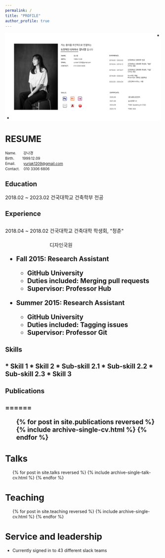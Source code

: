 ```yaml
---
permalink: /
title: "PROFILE"
author_profile: true
---
```


<img src='/images/2.png'>

<h1>RESUME</h1>

  
<small>Name.&nbsp;&nbsp;&nbsp;&nbsp;&nbsp;&nbsp;&nbsp;강나경  
Birth.&nbsp;&nbsp;&nbsp;&nbsp;&nbsp;&nbsp;&nbsp;&nbsp;1999.12.09  
Email.&nbsp;&nbsp;&nbsp;&nbsp;&nbsp;&nbsp;&nbsp;&nbsp;yuriak1209@gmail.com  
Contact.&nbsp;&nbsp;&nbsp;&nbsp;010 3306 6806</small>


<h2>Education</h2>

<font size="3"><p style="font-weight:normal">2018.02 ~ 2023.02   건국대학교 건축학부 전공</font><br>

<h2>Experience<h2>

<font size="3"><p style="font-weight:normal">2018.04 ~ 2018.02   건국대학교 건축대학 학생회, "청춘"</font><br>
<font size="3"><p style="font-weight:normal">&emsp;&emsp;&emsp;&emsp;&emsp;&emsp;&emsp;&emsp;&emsp;디자인국원</font><br>

* Fall 2015: Research Assistant
  * GitHub University
  * Duties included: Merging pull requests
  * Supervisor: Professor Hub

* Summer 2015: Research Assistant
  * GitHub University
  * Duties included: Tagging issues
  * Supervisor: Professor Git
  
<h2>Skills<h2>
* Skill 1
* Skill 2
  * Sub-skill 2.1
  * Sub-skill 2.2
  * Sub-skill 2.3
* Skill 3

<h2>Publications<h2>
======
  <ul>{% for post in site.publications reversed %}
    {% include archive-single-cv.html %}
  {% endfor %}</ul>
  
Talks
======
  <ul>{% for post in site.talks reversed %}
    {% include archive-single-talk-cv.html  %}
  {% endfor %}</ul>
  
Teaching
======
  <ul>{% for post in site.teaching reversed %}
    {% include archive-single-cv.html %}
  {% endfor %}</ul>
  
Service and leadership
======
* Currently signed in to 43 different slack teams
